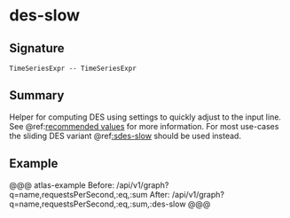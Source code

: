 
# des-slow

## Signature

```
TimeSeriesExpr -- TimeSeriesExpr
```
     
## Summary

Helper for computing DES using settings to quickly adjust to the input line. See
@ref:[recommended values](../asl/des.md#recommended-values) for more information.
For most use-cases the sliding DES variant @ref[:sdes-slow](sdes-slow.md) should be used
instead.

## Example

@@@ atlas-example
Before: /api/v1/graph?q=name,requestsPerSecond,:eq,:sum
 After: /api/v1/graph?q=name,requestsPerSecond,:eq,:sum,:des-slow
@@@

